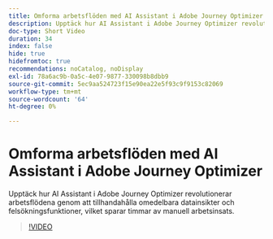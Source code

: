 ```yaml
---
title: Omforma arbetsflöden med AI Assistant i Adobe Journey Optimizer
description: Upptäck hur AI Assistant i Adobe Journey Optimizer revolutionerar arbetsflödena genom att tillhandahålla omedelbara datainsikter och felsökningsfunktioner, vilket sparar timmar av manuell arbetsinsats.
doc-type: Short Video
duration: 34
index: false
hide: true
hidefromtoc: true
recommendations: noCatalog, noDisplay
exl-id: 78a6ac9b-0a5c-4e07-9877-330098b8dbb9
source-git-commit: 5ec9aa524723f15e90ea22e5f93c9f9153c82069
workflow-type: tm+mt
source-wordcount: '64'
ht-degree: 0%

---
```


# Omforma arbetsflöden med AI Assistant i Adobe Journey Optimizer

Upptäck hur AI Assistant i Adobe Journey Optimizer revolutionerar arbetsflödena genom att tillhandahålla omedelbara datainsikter och felsökningsfunktioner, vilket sparar timmar av manuell arbetsinsats.

<!-- 65_S653_3442539_33_transforming-workflows-with-ai-assistant-in-adobe-journey-optimizer -->
>[!VIDEO](https://video.tv.adobe.com/v/3458195/?learn=on&enablevpops=true)
